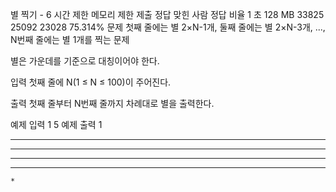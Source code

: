 별 찍기 - 6
시간 제한	메모리 제한	제출	정답	맞힌 사람	정답 비율
1 초	128 MB	33825	25092	23028	75.314%
문제
첫째 줄에는 별 2×N-1개, 둘째 줄에는 별 2×N-3개, ..., N번째 줄에는 별 1개를 찍는 문제

별은 가운데를 기준으로 대칭이어야 한다.

입력
첫째 줄에 N(1 ≤ N ≤ 100)이 주어진다.

출력
첫째 줄부터 N번째 줄까지 차례대로 별을 출력한다.

예제 입력 1 
5
예제 출력 1 
*********
 *******
  *****
   ***
    *